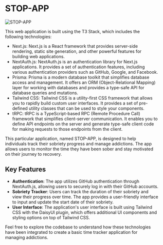 # STOP-APP

![STOP-APP](https://github.com/speedbuild98/STOP-APP/blob/main/mobile%20(4).gif?raw=true)

This web application is built using the T3 Stack, which includes the following technologies:

- Next.js: Next.js is a React framework that provides server-side rendering, static site generation, and other powerful features for building web applications.
- NextAuth.js: NextAuth.js is an authentication library for Next.js applications. It provides a set of authentication features, including various authentication providers such as GitHub, Google, and Facebook.
- Prisma: Prisma is a modern database toolkit that simplifies database access and management. It offers an ORM (Object-Relational Mapping) layer for working with databases and provides a type-safe API for database queries and mutations.
- Tailwind CSS: Tailwind CSS is a utility-first CSS framework that allows you to rapidly build custom user interfaces. It provides a set of pre-defined utility classes that can be used to style your components.
- tRPC: tRPC is a TypeScript-based RPC (Remote Procedure Call) framework that simplifies client-server communication. It enables you to define API endpoints on the server and generate type-safe client code for making requests to those endpoints from the client.

This particular application, named STOP-APP, is designed to help individuals track their sobriety progress and manage addictions. The app allows users to monitor the time they have been sober and stay motivated on their journey to recovery.

## Key Features

- **Authentication**: The app utilizes GitHub authentication through NextAuth.js, allowing users to securely log in with their GitHub accounts.
- **Sobriety Tracker**: Users can track the duration of their sobriety and view their progress over time. The app provides a user-friendly interface to input and update the start date of their sobriety.
- **User Interface**: The application's user interface is built using Tailwind CSS with the DaisyUI plugin, which offers additional UI components and styling options on top of Tailwind CSS.

Feel free to explore the codebase to understand how these technologies have been integrated to create a basic time tracker application for managing addictions.

